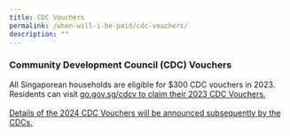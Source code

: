 ```yaml
---
title: CDC Vouchers
permalink: /when-will-i-be-paid/cdc-vouchers/
description: ""
---
```

### Community Development Council (CDC) Vouchers ###


All Singaporean households are eligible for $300 CDC vouchers in 2023. Residents can visit  <a href="https://www.govbenefits.gov.sg/govcash" class="hyperlink">go.gov.sg/cdcv to claim their 2023 CDC Vouchers. <br><br> Details of the 2024 CDC Vouchers will be announced subsequently by the CDCs.